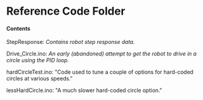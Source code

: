 # Reference Code Folder

#### Contents

StepResponse: *Contains robot step response data.*

Drive_Circle.ino: *An early (abandoned) attempt to get the robot to drive in a circle using the PID loop.*

hardCircleTest.ino: "Code used to tune a couple of options for hard-coded circles at various speeds."

lessHardCircle.ino: "A much slower hard-coded circle option."
